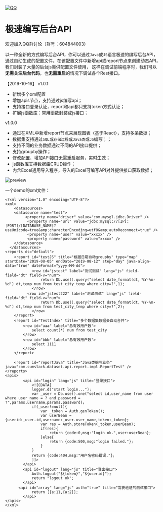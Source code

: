 [![QQ](http://pub.idqqimg.com/wpa/images/group.png)](https://jq.qq.com/?_wv=1027&k=5HWgxBZ)

极速编写后台API
===================

欢迎加入QQ群讨论（群号：604844003）

以一种全新的方式编写后台API，你可以通过`Java`或`JS`语言极速的编写后台API，通过自动生成的配置文件，在该配置文件中新增api或report节点来创建动态API，我们封装了大量的后台js类供配置文件使用，
这样在调试前端程序时，我们可以**无需关注后台代码**，也**无需重启**的情况下调试各个Rest接口。

【2019-10-16】 v1.0.1
- 新增多个xml配置
- 增加apis节点，支持通过js编写api；
- 支持接口登录认证，report和api都只支持token方式认证；
- 扩展js函数库：常用函数封装成js接口；

v1.0.0
- 通过在XML中新增report节点来展现图表（基于React），支持多条数据；
- 数据集支持通过`SQL`或`存储过程`或`Java类`或`JS`编写；；
- 支持不同的业务数据通过不同的API接口提供；
- 支持groupby操作；
- 修改配置，增加API接口无需重启服务，实时生效；
- js函数库支持数据库CRUD操作；
- 内含Excel通用导入程序，导入的Excel可编写API对外提供接口获取数据；

<img src='http://h5.sumslack.com/1212.png'  alt='preview' />

一个demo的xml文件：

```
<?xml version="1.0" encoding="UTF-8"?>
<xml>
  	<datasources>
    <datasource name="test">
      	 <property name="driver" value="com.mysql.jdbc.Driver" />
		  <property name="url" value="jdbc:mysql://[IP]:[PORT]/[DATABASE_NAME]?useUnicode=true&amp;characterEncoding=utf8&amp;autoReconnect=true" />
		  <property name="user" value="xxxxx" />
		  <property name="password" value="xxxxx" />
    </datasource>
  </datasources>
<reports ds="default">
	<report id="testJS" title="根据日期自动groupby" type="map" startDate="2019-08-05" endDate="2019-08-12" step="day" java-align-data="true" dateFormat="yyyy-MM-dd">
			<row id="jstest" label="测试测试" lang="js" field-field="dt" field-v="num">
				return Db.use().query("select date_format(dt,'%Y-%m-%d') dt,temp num from test_city_temp where city=?",1);
			</row>
		  <row id="jstest222" label="测试测试" lang="js" field-field="dt" field-v="num">
				return Db.use().query("select date_format(dt,'%Y-%m-%d') dt,temp num from test_city_temp where city=?",2);
			</row>
	</report>				
	<report id="TestIndex" title="多个数据集数据会自动合并">
		<row id="aaa" label="总有效用户数">
			select count(*) num from test_city
		</row>
		<row id="bbb" label="总有效用户数">
			select 1111
		</row>
	</report>
	
	<report id="reportJava" title="Java类编写业务" java="com.sumslack.dataset.api.report.impl.ReportTest" />
</reports>
<apis>
		<api id="login" lang="js" title="登录接口">
			<![CDATA[			
			logger.d("start login...");
			var _user = Db.use().one("select id,user_name from user where user_name = ? and password = ?",params.username,params.password);
			if(_user!=null){
				var _token = Auth.genToken();
				var userBean = {userid:_user.id,username:_user.user_name,token:_token};
				var res = Auth.storeToken(_token,userBean);
				if(res){
					return {code:0,msg:"login ok.",user:userBean};
				}else{
					return {code:500,msg:"login failed."};
				}
			}
			return {code:404,msg:"用户名密码错误."};
			]]>
		</api>
		<api id="logout" lang="js" title="登出接口">
			Auth.logout("${token}","${userid}");
			return "logout ok";
		</api>
      <api id="array" lang="js" auth="true" title="需要验证的测试接口">
			return [{a:1},{a:2}];
		</api>
</apis>
</xml>
```